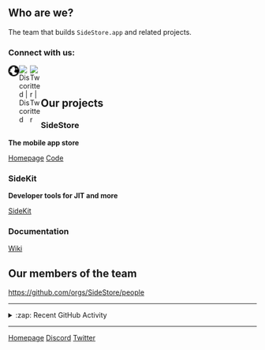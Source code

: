 <!-- 
Docs: How to use GitHub README and actions to auto-generate embedded content.
https://github.com/anuraghazra/github-readme-stats
https://www.youtube.com/watch?v=n6d4KHSKqGk
https://github.com/rahuldkjain/github-profile-readme-generator
 -->

## Who are we?

The team that builds `SideStore.app` and related projects.

### Connect with us:

<!--
[![Website](https://img.shields.io/website?label=sidestore.io&style=for-the-badge&url=https://sidestore.io)](https://sidestore.io)
[![Twitter Follow](https://img.shields.io/twitter/follow/sidestore_io?color=1DA1F2&logo=twitter&style=for-the-badge)](https://twitter.com/intent/follow?original_referer=https%3A%2F%2Fgithub.com%2Fsidestore&screen_name=sidestore)
[![GitHub Followers](https://img.shields.io/github/followers/sidestore?style=for-the-badge)]()
[![GitHub Sponsors](https://img.shields.io/github/sponsors/sidestore?style=for-the-badge
)]() 
-->

[<img align="left" alt="sidestore.io" width="22px" src="https://raw.githubusercontent.com/iconic/open-iconic/master/svg/globe.svg" />][website]
[<img align="left" alt="Discord | Discord" width="22px" src="https://cdn.jsdelivr.net/npm/simple-icons@v3/icons/discord.svg" />][discord]
[<img align="left" alt="Twitter | Twitter" width="22px" src="https://cdn.jsdelivr.net/npm/simple-icons@v3/icons/twitter.svg" />][twitter]

<br />
<br />

## Our projects

### SideStore

__The mobile app store__

[Homepage][website]
[Code][git.sidestore]

### SideKit

__Developer tools for JIT and more__

[SideKit][git.sidekit]

### Documentation

[Wiki][wiki]

## Our members of the team

https://github.com/orgs/SideStore/people

---

<details>
  <summary>:zap: Recent GitHub Activity</summary>

<!--START_SECTION:activity-->
1. 🗣 Commented on [#763](https://github.com/SideStore/SideStore/issues/763) in [SideStore/SideStore](https://github.com/SideStore/SideStore)
2. 🗣 Commented on [#734](https://github.com/SideStore/SideStore/issues/734) in [SideStore/SideStore](https://github.com/SideStore/SideStore)
3. 🗣 Commented on [#763](https://github.com/SideStore/SideStore/issues/763) in [SideStore/SideStore](https://github.com/SideStore/SideStore)
4. 🗣 Commented on [#757](https://github.com/SideStore/SideStore/issues/757) in [SideStore/SideStore](https://github.com/SideStore/SideStore)
5. 🗣 Commented on [#757](https://github.com/SideStore/SideStore/issues/757) in [SideStore/SideStore](https://github.com/SideStore/SideStore)
6. 🗣 Commented on [#763](https://github.com/SideStore/SideStore/issues/763) in [SideStore/SideStore](https://github.com/SideStore/SideStore)
7. 🗣 Commented on [#763](https://github.com/SideStore/SideStore/issues/763) in [SideStore/SideStore](https://github.com/SideStore/SideStore)
8. 🗣 Commented on [#763](https://github.com/SideStore/SideStore/issues/763) in [SideStore/SideStore](https://github.com/SideStore/SideStore)
9. 🗣 Commented on [#763](https://github.com/SideStore/SideStore/issues/763) in [SideStore/SideStore](https://github.com/SideStore/SideStore)
10. 🗣 Commented on [#757](https://github.com/SideStore/SideStore/issues/757) in [SideStore/SideStore](https://github.com/SideStore/SideStore)
11. 🎉 Merged PR [#8](https://github.com/SideStore/anisette-servers/pull/8) in [SideStore/anisette-servers](https://github.com/SideStore/anisette-servers)
12. 💪 Opened PR [#8](https://github.com/SideStore/anisette-servers/pull/8) in [SideStore/anisette-servers](https://github.com/SideStore/anisette-servers)
13. 🗣 Commented on [#757](https://github.com/SideStore/SideStore/issues/757) in [SideStore/SideStore](https://github.com/SideStore/SideStore)
14. 🗣 Commented on [#784](https://github.com/SideStore/SideStore/issues/784) in [SideStore/SideStore](https://github.com/SideStore/SideStore)
15. 🗣 Commented on [#784](https://github.com/SideStore/SideStore/issues/784) in [SideStore/SideStore](https://github.com/SideStore/SideStore)
16. ❗️ Opened issue [#784](https://github.com/SideStore/SideStore/issues/784) in [SideStore/SideStore](https://github.com/SideStore/SideStore)
17. 🗣 Commented on [#783](https://github.com/SideStore/SideStore/issues/783) in [SideStore/SideStore](https://github.com/SideStore/SideStore)
18. ❗️ Closed issue [#783](https://github.com/SideStore/SideStore/issues/783) in [SideStore/SideStore](https://github.com/SideStore/SideStore)
19. ❗️ Opened issue [#783](https://github.com/SideStore/SideStore/issues/783) in [SideStore/SideStore](https://github.com/SideStore/SideStore)
20. 🗣 Commented on [#763](https://github.com/SideStore/SideStore/issues/763) in [SideStore/SideStore](https://github.com/SideStore/SideStore)
<!--END_SECTION:activity-->

</details>

---

[Homepage][patreon] [Discord][discord] [Twitter][twitter]

<!--
- [Patreon][patreon]
- [OpenCollective][opencollective]
- [YouTube][youtube]
-->

[website]: https://sidestore.io
[wiki]: https://wiki.sidestore.io
[twitter]: https://twitter.com/sidestore_io
[discord]: https://discord.gg/sidestore-949183273383395328
[youtube]: https://youtube.com/TODO
[patreon]: https://www.patreon.com/SideStore
[opencollective]: https://opencollective.com/TODO
[git.sidestore]: https://github.com/SideStore/SideStore/
[git.sidekit]: https://github.com/SideStore/SideKit


